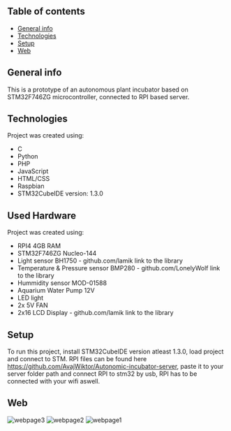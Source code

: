 ## Table of contents
* [General info](#general-info)
* [Technologies](#technologies)
* [Setup](#setup)
* [Web](#web)

## General info
This is a prototype of an autonomous plant incubator based on STM32F746ZG microcontroller, connected to RPI based server.
	
## Technologies
Project was created using:
* C
* Python
* PHP
* JavaScript
* HTML/CSS
* Raspbian
* STM32CubeIDE version: 1.3.0

## Used Hardware
Project was created using:
* RPI4 4GB RAM
* STM32F746ZG Nucleo-144
* Light sensor BH1750 - github.com/lamik  link to the library
* Temperature & Pressure sensor BMP280 -  github.com/LonelyWolf  link to the library
* Hummidity sensor MOD-01588
* Aquarium Water Pump 12V
* LED light 
* 2x 5V FAN
* 2x16 LCD Display - github.com/lamik  link to the library
	
## Setup
To run this project, install STM32CubeIDE version atleast 1.3.0, load project and connect to STM.
RPI files can be found here https://github.com/AvajWiktor/Autonomic-incubator-server, paste it to your server folder path and connect RPI to stm32 by usb, RPI has to be connected with your wifi aswell.

## Web
![webpage3](https://user-images.githubusercontent.com/50246818/118187326-b0a88580-b436-11eb-93a9-d3dd2cf88389.jpg)
![webpage2](https://user-images.githubusercontent.com/50246818/118187328-b1d9b280-b436-11eb-9ab2-1f7579912103.jpg)
![webpage1](https://user-images.githubusercontent.com/50246818/118187332-b2724900-b436-11eb-81d3-1bb3a422f439.jpg)

